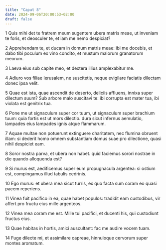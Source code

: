 ```yaml
---
title: "Caput 8"
date: 2024-09-06T20:00:53+02:00
draft: false
---
```



1 Quis mihi det te fratrem meum sugentem ubera matris meae, ut inveniam te foris, et deosculer te, et iam me nemo despiciat?

2 Apprehendam te, et ducam in domum matris meae: ibi me docebis, et dabo tibi poculum ex vino condito, et mustum malorum granatorum meorum.

3 Laeva eius sub capite meo, et dextera illius amplexabitur me.

4 Adiuro vos filiae Ierusalem, ne suscitetis, neque evigilare faciatis dilectam donec ipsa velit.

5 Quae est ista, quae ascendit de deserto, deliciis affluens, innixa super dilectum suum? Sub arbore malo suscitavi te: ibi corrupta est mater tua, ibi violata est genitrix tua.

6 Pone me ut signaculum super cor tuum, ut signaculum super brachium tuum: quia fortis est ut mors dilectio. dura sicut infernus aemulatio, lampades eius lampades ignis atque flammarum.

7 Aquae multae non potuerunt extinguere charitatem, nec flumina obruent illam: si dederit homo omnem substantiam domus suae pro dilectione, quasi nihil despiciet eam.

8 Soror nostra parva, et ubera non habet. quid faciemus sorori nostrae in die quando alloquenda est?

9 Si murus est, aedificemus super eum propugnacula argentea: si ostium est, compingamus illud tabulis cedrinis.

10 Ego murus: et ubera mea sicut turris, ex quo facta sum coram eo quasi pacem reperiens.

11 Vinea fuit pacifico in ea, quae habet populos: tradidit eam custodibus, vir affert pro fructu eius mille argenteos.

12 Vinea mea coram me est. Mille tui pacifici, et ducenti his, qui custodiunt fructus eius.

13 Quae habitas in hortis, amici auscultant: fac me audire vocem tuam.

14 Fuge dilecte mi, et assimilare capreae, hinnuloque cervorum super montes aromatum.

